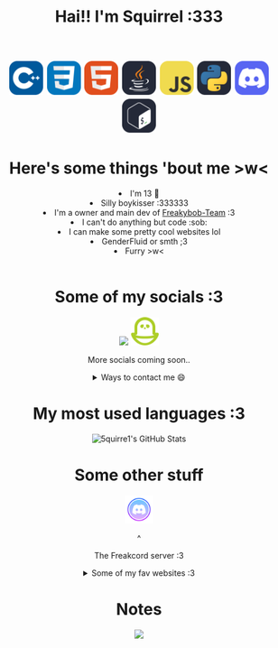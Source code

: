 <h1 align=center>Hai!! I'm Squirrel :333
<p align=center>
  <br>
<img src="assets/README/languages/CPP.svg" width=60>
<img src="assets/README/languages/CSS.svg" width=60>
<img src="assets/README/languages/HTML.svg" width=60>
<img src="assets/README/languages/JAVA.svg" width=60>
<img src="assets/README/languages/JAVASCRIPT.svg" width=60>
<img src="assets/README/languages/PYTHON.svg" width=60>
<img src="assets/README/languages/DISCORD.svg" width=60>
<img src="assets/README/languages/BASH.svg" width=60>
</p>


<h1 align=center>Here's some things 'bout me >w<</h1>
  <li align=center>I'm 13 🥖</li>
  <li align=center>Silly boykisser :333333</w></li>
  <li align=center>I'm a owner and main dev of <a href='https://github.com/Freakybob-Team'>Freakybob-Team</a> :3</li>
  <li align=center>I can't do anything but code :sob:</li>
  <li align=center>I can make some pretty cool websites lol</li>
  <li align=center>GenderFluid or smth ;3</li>
  <li align=center>Furry >w<</li>
  <br>
  
<h1 align=center>Some of my socials :3</h1>
<p align=center>
<a href="https://bsky.app/profile/5quirre1.bsky.social"><img src="https://freakybob.site/images/Bluesky.png" height='50'></a>
<a href="https://pikidiary.lol/@squirrel"><img height='50' src="/assets/README/icons/piki.png"/></a>

<p align=center>More socials coming soon..</p>
 <details align=center>
<summary>Ways to contact me 😄</summary> 
<p align=center>
<!--https://discord.com/users/1127731486485921813-->
<a href="https://discord.com/users/1127731486485921813"><img src="assets/README/languages/DISCORD.svg" height='75'>
<a href="mailto:squirrelhomebrew@gmail.com"><img src="/assets/README/icons/gmail1.png" height='80'></a>
</p>
 </details>
<h1 align=center>My most used languages :3</h1>
<p align=center>
<img src="https://github-readme-stats.vercel.app/api/top-langs/?username=5quirre1&theme=radical&show_icons=true&hide_border=true&layout=compact" alt="5quirre1's GitHub Stats" />
</p>
<h1 align=center>Some other stuff</h1>
<p align=center>
  <a href="https://discord.gg/T9z27hv7FN"><img src="/assets/README/icons/discord.png" height='50'></a>
  <p align=center>        ^       </p>
  <p align=center>The Freakcord server :3</p>
</p>
<details align=center>
<summary>Some of my fav websites :3</summary>
<br>
<a href="https://freakybob.site"><img src="https://freakybob.site/images/FreakybobDOTsite.png" width="70"></a>
<a href="https://blog.freakybob.site"><img src="https://freakybob.site/images/freakyblog.png" width="70"></a>
<a href="https://freakybrowse.freakybob.site"><img src="https://freakybrowse.freakybob.site/icons/icon.png" width="70"></a>
<a href="https://swag.freakybob.site/"><img src="https://github.com/nomaakip.png" width="70"></a>
<a href="https://wish.freakybob.site"><img src="https://github.com/wish13yt.png" width="70:></a>
<a href="https://squirrel.freakybob.site"><img src="https://squirrel.freakybob.site/assets/boykisser.png" width="70"></a> 
<a href="https://greg.com"><img src="/assets/README/icons/greg.jpeg" width="69" height="70"></a>
</details>
<h1 align=center>Notes</h1>
  <p align=center>
<img src="https://forthebadge.com/images/badges/i-fucking-hate-java.svg">
  </p>
